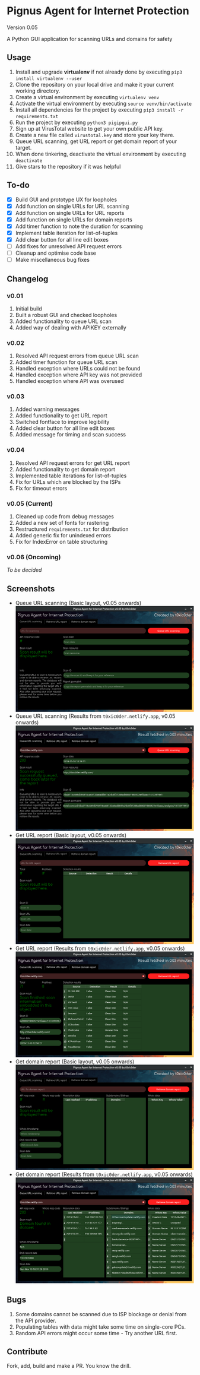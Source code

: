 # Pignus Agent for Internet Protection 
Version 0.05

A Python GUI application for scanning URLs and domains for safety 

## Usage 
1.  Install and upgrade **virtualenv** if not already done by executing ```pip3 install virtualenv --user```
2.  Clone the repository on your local drive and make it your current working directory.
3.  Create a virtual environment by executing ```virtualenv venv```
4.  Activate the virtual environment by executing ```source venv/bin/activate```
5.  Install all dependencies for the project by executing ```pip3 install -r requirements.txt```
6.  Run the project by executing ```python3 pigipgui.py```
7.  Sign up at VirusTotal website to get your own public API key.
8.  Create a new file called `virustotal.key` and store your key there.
9.  Queue URL scanning, get URL report or get domain report of your target.
10. When done tinkering, deactivate the virtual environment by executing ```deactivate```
11. Give stars to the repository if it was helpful

## To-do
- [X] Build GUI and prototype UX for loopholes
- [X] Add function on single URLs for URL scanning
- [X] Add function on single URLs for URL reports
- [X] Add function on single URLs for domain reports
- [X] Add timer function to note the duration for scanning
- [X] Implement table iteration for list-of-tuples
- [X] Add clear button for all line edit boxes
- [ ] Add fixes for unresolved API request errors
- [ ] Cleanup and optimise code base
- [ ] Make miscellaneous bug fixes

## Changelog

### v0.01
1. Initial build
2. Built a robust GUI and checked loopholes
3. Added functionality to queue URL scan
4. Added way of dealing with APIKEY externally

### v0.02
1. Resolved API request errors from queue URL scan
2. Added timer function for queue URL scan
3. Handled exception where URLs could not be found
4. Handled exception where API key was not provided
5. Handled exception where API was overused

### v0.03
1. Added warning messages
2. Added functionality to get URL report
3. Switched fontface to improve legibility
4. Added clear button for all line edit boxes
5. Added message for timing and scan success

### v0.04
1. Resolved API request errors for get URL report
2. Added functionality to get domain report
3. Implemented table iterations for list-of-tuples
4. Fix for URLs which are blocked by the ISPs
5. Fix for timeout errors

### v0.05 (Current)
1. Cleaned up code from debug messages
2. Added a new set of fonts for rastering
3. Restructured `requirements.txt` for distribution
4. Added generic fix for unindexed errors
5. Fix for IndexError on table structuring

### v0.06 (Oncoming)
_To be decided_

## Screenshots
* Queue URL scanning (Basic layout, v0.05 onwards)
![Queue URL scanning (Basic layout, v0.05 onwards)](pics/pgaip/ssurlsca.png)
* Queue URL scanning (Results from `t0xic0der.netlify.app`, v0.05 onwards)
![Queue URL scanning (Results from `t0xic0der.netlify.app`, v0.05 onwards)](pics/pgaip/rpurlsca.png)
* Get URL report (Basic layout, v0.05 onwards)
![Get URL report (Basic layout, v0.05 onwards)](pics/pgaip/ssurlrep.png)
* Get URL report (Results from `t0xic0der.netlify.app`, v0.05 onwards)
![Get URL report (Results from `t0xic0der.netlify.app`, v0.05 onwards)](pics/pgaip/rpurlrep.png)
* Get domain report (Basic layout, v0.05 onwards)
![Get domain report (Basic layout, v0.05 onwards)](pics/pgaip/ssdomrep.png)
* Get domain report (Results from `t0xic0der.netlify.app`, v0.05 onwards)
![Get domain report (Results from `t0xic0der.netlify.app`, v0.05 onwards)](pics/pgaip/rpdomrep.png)

## Bugs
1. Some domains cannot be scanned due to ISP blockage or denial from the API provider.
2. Populating tables with data might take some time on single-core PCs.
3. Random API errors might occur some time - Try another URL first.

## Contribute
Fork, add, build and make a PR. You know the drill.
